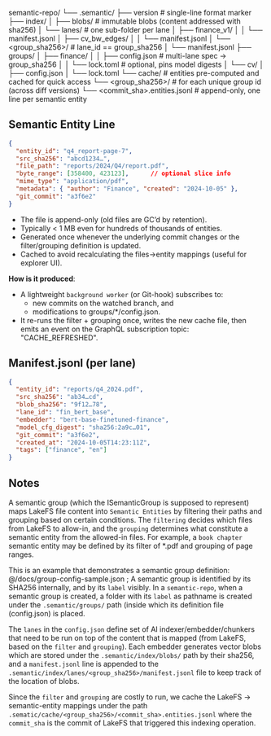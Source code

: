 semantic-repo/
└── .semantic/
    ├── version                     # single-line format marker
    ├── index/
    │   ├── blobs/<sha256>          # immutable blobs (content addressed with sha256)
    │   └── lanes/                  # one sub-folder per lane
    │       ├── finance_v1/
    │       │   └── manifest.jsonl
    │       ├── cv_bw_edges/
    │       │   └── manifest.jsonl
    │       └── <group_sha256>/     # lane_id == group_sha256
    │           └── manifest.jsonl
    ├── groups/
    │   ├── finance/
    │   │   ├── config.json          # multi-lane spec -> group_sha256
    │   │   └── lock.toml           # optional, pins model digests
    │   └── cv/
    │       ├── config.json
    │       └── lock.toml
    └── cache/                      # entities pre-computed and cached for quick access
        └── <group_sha256>/         # for each unique group id (across diff versions)
            └── <commit_sha>.entities.jsonl # append-only, one line per semantic entity


## Semantic Entity Line
```json
{
  "entity_id": "q4_report-page-7",
  "src_sha256": "abcd1234…",
  "file_path": "reports/2024/Q4/report.pdf",
  "byte_range": [358400, 423123],      // optional slice info
  "mime_type": "application/pdf",
  "metadata": { "author": "Finance", "created": "2024-10-05" },
  "git_commit": "a3f6e2"
}
```
- The file is append-only (old files are GC’d by retention).
- Typically < 1 MB even for hundreds of thousands of entities.
- Generated once whenever the underlying commit changes or the filter/grouping definition is updated.
- Cached to avoid recalculating the files->entity mappings (useful for explorer UI).
  
**How is it produced**:
- A lightweight `background worker` (or Git-hook) subscribes to:
  - new commits on the watched branch, and
  - modifications to groups/*/config.json.
- It re-runs the filter + grouping once, writes the new cache file, then emits an event on the GraphQL subscription topic: "CACHE_REFRESHED".


## Manifest.jsonl (per lane)
```json
{
  "entity_id": "reports/q4_2024.pdf",
  "src_sha256": "ab34…cd",
  "blob_sha256": "9f12…78",
  "lane_id": "fin_bert_base",
  "embedder": "bert-base-finetuned-finance",
  "model_cfg_digest": "sha256:2a9c…01",
  "git_commit": "a3f6e2",
  "created_at": "2024-10-05T14:23:11Z",
  "tags": ["finance", "en"]
}
```

## Notes
A semantic group (which the ISemanticGroup is supposed to represent) maps LakeFS file content into `Semantic Entities` by filtering their paths and grouping based on certain conditions. The `filtering` decides which files from LakeFS to allow-in, and the `grouping` determines what constitute a semantic entity from the allowed-in files. For example, a `book chapter` semantic entity may be defined by its filter of *.pdf and grouping of page ranges. 

This is an example that demonstrates a semantic group definition:  @/docs/group-config-sample.json ; A semantic group is identified by its SHA256 internally, and by its `label` visibly. In a `semantic-repo`, when a semantic group is created, a folder with its `label` as pathname is created under the `.semantic/groups/` path (inside which its definition file (config.json) is placed. 

The `lanes`  in the `config.json` define set of AI indexer/embedder/chunkers that need to be run on top of the content that is mapped (from LakeFS, based on the `filter` and `grouping`). Each embedder generates vector blobs which are stored under the `.semantic/index/blobs/` path by their sha256, and a `manifest.jsonl` line is appended to the `.semantic/index/lanes/<group_sha256>/manifest.jsonl` file to keep track of the location of blobs.

Since the `filter` and `grouping` are costly to run, we cache the LakeFS -> semantic-entity mappings under the path `.sematic/cache/<group_sha256>/<commit_sha>.entities.jsonl` where the `commit_sha` is the commit of LakeFS that triggered this indexing operation.